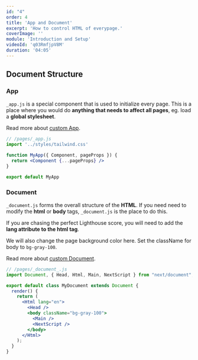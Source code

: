 ```yaml
---
id: "4"
order: 4
title: 'App and Document'
excerpt: 'How to control HTML of everypage.'
coverImage: ''
module: 'Introduction and Setup'
videoId: 'q03RmfjpV8M'
duration: '04:05'
---
```


## Document Structure

### App

`_app.js` is a special component that is used to initialize every page. This is a place where you would do **anything that needs to affect all pages**, eg. load a **global stylesheet**.

Read more about [custom App](https://nextjs.org/docs/advanced-features/custom-app).

```jsx
// /pages/_app.js
import '../styles/tailwind.css'

function MyApp({ Component, pageProps }) {
  return <Component {...pageProps} />
}

export default MyApp
```

### Document

`_document.js` forms the overall structure of the **HTML**. If you need need to modify the **html** or **body** tags, `_document.js` is the place to do this.

If you are chasing the perfect Lighthouse score, you will need to add the **lang attribute to the html tag**.

We will also change the page background color here. Set the className for body to `bg-gray-100`.

Read more about [custom Document](https://nextjs.org/docs/advanced-features/custom-document).

```jsx
// /pages/_document_.js
import Document, { Head, Html, Main, NextScript } from "next/document";

export default class MyDocument extends Document {
  render() {
    return (
      <Html lang="en">
        <Head />
        <body className="bg-gray-100">
          <Main />
          <NextScript />
        </body>
      </Html>
    );
  }
}
```